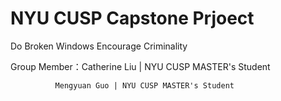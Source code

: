 # NYU CUSP Capstone Prjoect

Do Broken Windows Encourage  Criminality

Group Member：Catherine Liu | NYU CUSP MASTER's Student

              Mengyuan Guo | NYU CUSP MASTER's Student
